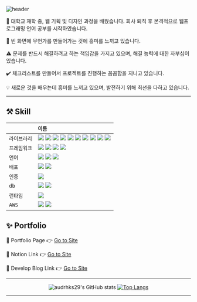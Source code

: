 ![header](https://capsule-render.vercel.app/api?type=waving&color=999999&fontColor=ffffff&height=300&section=header&animation=scaleIn&text=audrhks29's%20Hub&fontSize=60&fontAlignY=38&desc=프론트엔드%20개발자를%20꿈꾸는%20이명관%20입니다&descAlignY=52&descAlign=55)
<div align="left">
  <p>🏫 대학교 재학 중, 웹 기획 및 디자인 과정을 배웠습니다. 회사 퇴직 후 본격적으로 웹프로그래밍 언어 공부를 시작하였습니다.</p>
  <p>🐥 빈 화면에 무언가를 만들어가는 것에 흥미를 느끼고 있습니다.</p>
  <p>⚠️ 문제를 반드시 해결하려고 하는 책임감을 가지고 있으며, 해결 능력에 대한 자부심이 있습니다.</p>
  <p>✔️ 체크리스트를 만들어서 프로젝트를 진행하는 꼼꼼함을 지니고 있습니다.</p>
  <p>💡 새로운 것을 배우는데 흥미를 느끼고 있으며, 발전하기 위해 최선을 다하고 있습니다.</p>
</div>

---

<div align="left">
<h2>⚒️ Skill </h2>
  
|            | `이름`                                                                                                                                                                                                                                                                                                                                                                                                                                |
| :--------- | :---------------------------------------------------------------------------------------------------------------------------------------------------------------------------------------------------------------------------------------------------------------------------------------------------------------------------------------------------------------------------------------------------------------------------------- |
| `라이브러리` | <img src="https://img.shields.io/badge/React-61DAFB?style=flat-square&logo=react&logoColor=black"> <img src="https://img.shields.io/badge/styled_components-DB7093?style=flat-square&logo=styledcomponents&logoColor=white"> <img src="https://img.shields.io/badge/Redux-764ABC?style=flat-square&logo=Redux&logoColor=white"> <img src="https://img.shields.io/badge/zustand-999999?style=flat-square&logo=react&logoColor=black"> <img src="https://img.shields.io/badge/Tanstack_Query-FF4154?style=flat-square&logo=ReactQuery&logoColor=black"> <img src="https://img.shields.io/badge/shadcn/ui-000000?style=flat-square&logo=shadcn/ui&logoColor=white"> <img src="https://img.shields.io/badge/Emotion-C43BAD?style=flat-square"> <img src="https://img.shields.io/badge/Material UI-007FFF?style=flat-square&logo=mui&logoColor=white"> <img src="https://img.shields.io/badge/React_Hook_Form-EC5990?style=flat-square&logo=reacthookform&logoColor=white"> <img src="https://img.shields.io/badge/Mongoose-F04D35?style=flat-square&logo=mongoose&logoColor=white">  |
| `프레임워크` | <img src="https://img.shields.io/badge/Next.js-000000?style=flat-square&logo=nextdotjs&logoColor=white"> <img src="https://img.shields.io/badge/tailwindcss-06B6D4?style=flat-square&logo=tailwindcss&logoColor=black"> <img src="https://img.shields.io/badge/Electron-47848F?style=flat-square&logo=Electron&logoColor=white"> <img src="https://img.shields.io/badge/Express-000000?style=flat-square&logo=express&logoColor=white">                                                                                                                                                                                                            |
| `언어`       | <img src="https://img.shields.io/badge/JavaScript-F7DF1E?style=flat-square&logo=javascript&logoColor=black"> <img src="https://img.shields.io/badge/TypeScript-3178C6?style=flat-square&logo=TypeScript&logoColor=white"> <img src="https://img.shields.io/badge/Scss-CC6699?style=flat-square&logo=Sass&logoColor=white">                                                                                                                                                                                                                                                                                                                   |
| `배포`       | <img src="https://img.shields.io/badge/Netlify-00C7B7?style=flat-square&logo=Netlify&logoColor=black"> <img src="https://img.shields.io/badge/Vercel-000000?style=flat-square&logo=Netlify&logoColor=white">                                                                                                                                                                                                                                                                                                                             |
| `인증`       | <img src="https://img.shields.io/badge/firebase Auth-FFCA28?style=flat-square&logo=firebase&logoColor=black">                                                                                                                                                                                                                                                                                                                       |
| `db`         | <img src="https://img.shields.io/badge/firebase Realtime Database-FFCA28?style=flat-square&logo=firebase&logoColor=black"> <img src="https://img.shields.io/badge/Mongodb-47A248?style=flat-square&logo=mongodb&logoColor=white">   |                                                                                                                                    
|`런타임`|<img src="https://img.shields.io/badge/Nodejs-339933?style=flat-square&logo=nodedotjs&logoColor=white"> |
|`AWS`|<img src="https://img.shields.io/badge/Amazon_EC2-FF9900?style=flat-square&logo=nodedotjs&logoColor=white"> <img src="https://img.shields.io/badge/Amazone_S3-569A31?style=flat-square&logo=amazons3&logoColor=white">  |
<h2>✨ Portfolio </h2>

📌 Portfolio Page 👉 [Go to Site](https://portfolio-pi-eight-72.vercel.app/)

📌 Notion Link 👉 [Go to Site](https://myungkwans.notion.site/0776aeb1017347aaa70e153a9a3b612e)

📌 Develop Blog Link 👉 [Go to Site](https://frontendmk.tistory.com/)

---
</div>
<div align="center">
  
![audrhks29's GitHub stats](https://github-readme-stats.vercel.app/api?username=audrhks29&hide=stars&locale=kr&show_icons=true&theme=transparent)
[![Top Langs](https://github-readme-stats.vercel.app/api/top-langs/?username=audrhks29&layout=compact)](https://github.com/audrhks29/github-readme-stats)
</div>

---

